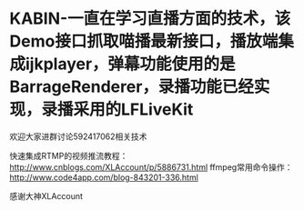 # KABIN-一直在学习直播方面的技术，该Demo接口抓取喵播最新接口，播放端集成ijkplayer，弹幕功能使用的是BarrageRenderer，录播功能已经实现，录播采用的LFLiveKit

欢迎大家进群讨论592417062相关技术










快速集成RTMP的视频推流教程：http://www.cnblogs.com/XLAccount/p/5886731.html
ffmpeg常用命令操作：http://www.code4app.com/blog-843201-336.html

感谢大神XLAccount
